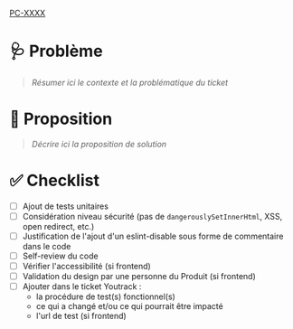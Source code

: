 [PC-XXXX](https://curecall.myjetbrains.com/youtrack/issue/PC-XXXX)

# 🩺 Problème
> _Résumer ici le contexte et la problématique du ticket_

# 💊 Proposition
> _Décrire ici la proposition de solution_

# ✅ Checklist

- [ ] Ajout de tests unitaires
- [ ] Considération niveau sécurité (pas de `dangerouslySetInnerHtml`, XSS, open redirect, etc.)
- [ ] Justification de l'ajout d'un eslint-disable sous forme de commentaire dans le code
- [ ] Self-review du code
- [ ] Vérifier l'accessibilité (si frontend)
- [ ] Validation du design par une personne du Produit (si frontend)
- [ ] Ajouter dans le ticket Youtrack : 
    - la procédure de test(s) fonctionnel(s)
    - ce qui a changé et/ou ce qui pourrait être impacté
    - l'url de test (si frontend)
